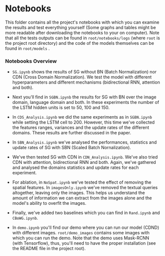 # Notebooks

This folder contains all the project's notebooks with which you can examine the results and test everything yourself (Some graphs and tables might be more readable after downloading the notebooks to your on computer). Note that all the tests outputs can be found in ```root/notebooks/logs``` (where ```root``` is the project root directory) and the code of the models themselves can be found in ```root/models``` .

### Notebooks Overview


- ```SG.ipynb``` shows the results of SG without BN (Batch Normalization) nor CDN (Cross Domain Normalization). We test the model with different hyperparameters and different mechanisms (bidirectional RNN, attention and both). 
  
- Next you'll find in ```SGBN.ipynb``` the results for SG with BN over the image domain, language domain and both. In these experiments the number of the LSTM hidden units is set to 50, 100 and 150.
 
- In ```CDS_Analysis.ipynb``` we did the same experiments as in ```SGBN.ipynb``` while setting the LSTM cell to 200. However, this time we've collected the features ranges, variances and the update rates of the different domains. These results are further discussed in the paper.

- In ```SBN_Analysis.ipynb``` we've analysed the performances, statistics and update rates of SG with SBN (Scaled Batch Nornalization).
  
- We've then tested SG with CDN in ```CDN_Analysis.ipynb```. We've also tried CDN with attention, bidirectional RNN and both. Again, we've gathered and analysed the domains statistics and update rates for each experiment.

- For ablation, in ```NoSpat.ipynb``` we've tested the effect of removing the spatial features. In ```imagesOnly.ipynb``` we've removed the textual queries altogether, leaving only the images. This helps us understand the amount of information we can extract from the images alone and the model's ability to overfit the images.

- Finally, we've added two baselines which you can find in ```Rand.ipynb``` and ```CBoWG.ipynb```.

- In ```demo.ipynb``` you'll find our demo where you can run our model (CDND) with different images. ```root/demo_images``` contains some images with which you can run the demo. Note that the demo uses Mask-RCNN (with Tensorflow), thus, you'll need to have the proper installation (see the README file in the project root).
